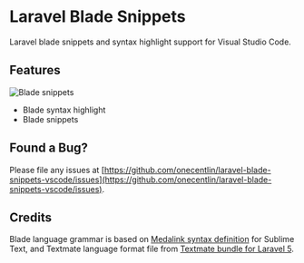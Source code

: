 # Laravel Blade Snippets

Laravel blade snippets and syntax highlight support for Visual Studio Code.

## Features

![Blade snippets](https://github.com/onecentlin/laravel-blade-snippets-vscode/raw/master/images/screenshots.png)

* Blade syntax highlight
* Blade snippets

## Found a Bug?

Please file any issues at [https://github.com/onecentlin/laravel-blade-snippets-vscode/issues](https://github.com/onecentlin/laravel-blade-snippets-vscode/issues).

## Credits

Blade language grammar is based on [Medalink syntax definition](https://github.com/Medalink/laravel-blade) for Sublime Text, and Textmate language format file from [Textmate bundle for Laravel 5](https://github.com/loranger/Laravel.tmbundle).